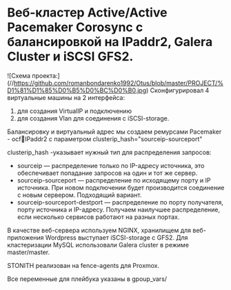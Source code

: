 # Веб-кластер Active/Active Pacemaker Corosync с балансировкой на IPaddr2, Galera Cluster и iSCSI GFS2. 

![Схема проекта:] (//https://github.com/romanbondarenko1992/Otus/blob/master/PROJECT/%D1%81%D1%85%D0%B5%D0%BC%D0%B0.jpg)
Cконфигурировал 4 виртуальные машины на 2 интерфейса:
1) для создания VirtualIP и подключению
2) для создания Vlan для соединения с iSCSI-storage.

Балансировку и виртуальный адрес мы создаем ремурсами Pacemaker - ocf:heartbeat:IPaddr2 c параметром clusterip_hash="sourceip-sourceport"

clusterip_hash -указывает нужный тип для распределения запросов:
- sourceip — распределение только по IP-адресу источника, это обеспечивает попадание запросов на один и тот же сервер.
- sourceip-sourceport — распределение по исходящему порту и IP источника. При новом подключении будет производится соединение с новым сервером. Подходящий вариант.
- sourceip-sourceport-destport — распределение по порту получателя, порту источника и IP-адресу. Получаем наилучшее распределение, если несколько сервисов работают на разных портах.

В качестве веб-сервера используем NGINX, хранилищем для веб-приложения Wordpress выступает iSCSI-storage с GFS2. Для кластеризации MySQL использовали Galera cluster в режиме master/master.

STONITH реализован на fence-agents для Proxmox.

Все переменные для плейбука указаны в gpoup_vars/
